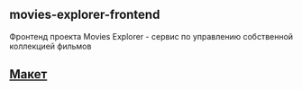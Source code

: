 ## movies-explorer-frontend
Фронтенд проекта Movies Explorer - сервис по управлению собственной коллекцией фильмов

<!-- ## Адрес сайта
movies-l9lika.nomoredomains.monster -->

## [Макет]( https://disk.yandex.ru/d/mw1ThVIaQxcAZA )